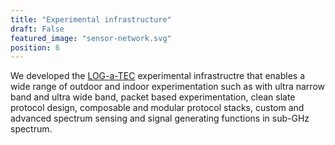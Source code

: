 ```yaml
---
title: "Experimental infrastructure"
draft: False
featured_image: "sensor-network.svg"
position: 6
---
```


We developed the [LOG-a-TEC](http://log-a-tec.eu) experimental infrastructre that enables a wide range of outdoor and indoor experimentation such as with ultra narrow band and ultra wide band, packet based experimentation, clean slate protocol design, composable and modular protocol stacks, custom and advanced spectrum sensing and signal generating functions in sub-GHz spectrum.
